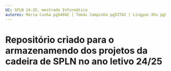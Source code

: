 ```yaml
---
UC: SPLN 24-25, mestrado Informática
autores: Maria Cunha pg54042 | Tomás Campinho pg57742 | Lingyun Xhu pg57885
---
```


# Repositório criado para o armazenamendo dos projetos da cadeira de SPLN no ano letivo 24/25